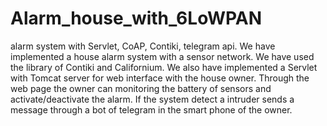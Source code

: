 # Alarm_house_with_6LoWPAN
alarm system with  Servlet, CoAP, Contiki, telegram api.
We have implemented a house alarm system with a sensor network. We have used the library of Contiki and Californium. We also have implemented a Servlet with Tomcat server for web interface with the house owner. Through the web page the owner can monitoring the battery of sensors and activate/deactivate the alarm. If the system detect a intruder sends a message through a bot of telegram in the smart phone of the owner.

